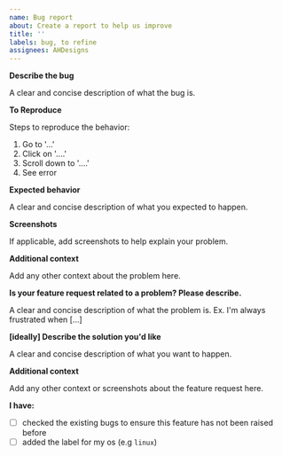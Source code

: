 ```yaml
---
name: Bug report
about: Create a report to help us improve
title: ''
labels: bug, to refine
assignees: AHDesigns
---
```


**Describe the bug**

A clear and concise description of what the bug is.

**To Reproduce**

Steps to reproduce the behavior:

1. Go to '...'
2. Click on '....'
3. Scroll down to '....'
4. See error

**Expected behavior**

A clear and concise description of what you expected to happen.

**Screenshots**

If applicable, add screenshots to help explain your problem.

**Additional context**

Add any other context about the problem here.

**Is your feature request related to a problem? Please describe.**

A clear and concise description of what the problem is. Ex. I'm always frustrated when [...]

**[ideally] Describe the solution you'd like**

A clear and concise description of what you want to happen.

**Additional context**

Add any other context or screenshots about the feature request here.

**I have:**

- [ ] checked the existing bugs to ensure this feature has not been raised before
- [ ] added the label for my os (e.g `linux`)
